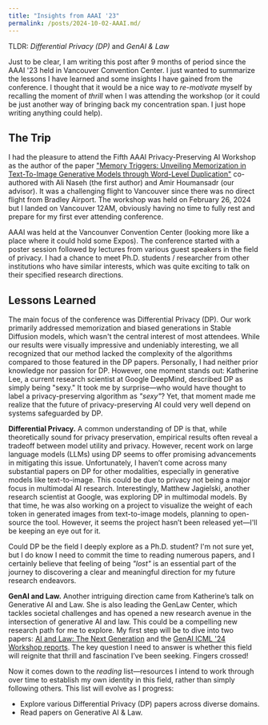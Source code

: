 ```yaml
---
title: "Insights from AAAI '23"
permalink: /posts/2024-10-02-AAAI.md/
---
```


TLDR: *Differential Privacy (DP)*  and *GenAI & Law*<br>

Just to be clear, I am writing this post after 9 months of period since the AAAI '23 held in Vancouver Convention Center. I just wanted to summarize the lessons I have learned and some insights I have gained from the conference. I thought that it would be a nice way to *re-motivate* myself by recalling the moment of *thrill* when I was attending the workshop (or it could be just another way of bringing back my concentration span. I just hope writing anything could help). 

## The Trip
I had the pleasure to attend the Fifth AAAI Privacy-Preserving AI Workshop as the author of the paper ["Memory Triggers: Unveiling Memorization in Text-To-Image Generative Models through Word-Level Duplication"](https://arxiv.org/pdf/2312.03692) co-authored with Ali Naseh (the first author) and Amir Houmansadr (our advisor). It was a challenging flight to Vancouver since there was no direct flight from Bradley Airport. The workshop was held on February 26, 2024 but I landed on Vancouver 12AM, obviously having no time to fully rest and prepare for my first ever attending conference. 

AAAI was held at the Vancounver Convention Center (looking more like a place where it could hold some Expos). The conference started with a poster session followed by lectures from various guest speakers in the field of privacy. I had a chance to meet Ph.D. students / researcher from other institutions who have similar interests, which was quite exciting to talk on their specified research directions.  

## Lessons Learned
The main focus of the conference was Differential Privacy (DP). Our work primarily addressed memorization and biased generations in Stable Diffusion models, which wasn't the central interest of most attendees. While our results were visually impressive and undeniably interesting, we all recognized that our method lacked the complexity of the algorithms compared to those featured in the DP papers. Personally, I had neither prior knowledge nor passion for DP. However, one moment stands out: Katherine Lee, a current research scientist at Google DeepMind, described DP as simply being "sexy." It took me by surprise—who would have thought to label a privacy-preserving algorithm as *"sexy"*? Yet, that moment made me realize that the future of privacy-preserving AI could very well depend on systems safeguarded by DP.

**Differential Privacy.** A common understanding of DP is that, while theoretically sound for privacy preservation, empirical results often reveal a tradeoff between model utility and privacy. However, recent work on large language models (LLMs) using DP seems to offer promising advancements in mitigating this issue. Unfortunately, I haven’t come across many substantial papers on DP for other modalities, especially in generative models like text-to-image. This could be due to privacy not being a major focus in multimodal AI research. Interestingly, Matthew Jagielski, another research scientist at Google, was exploring DP in multimodal models. By that time, he was also working on a project to visualize the weight of each token in generated images from text-to-image models, planning to open-source the tool. However, it seems the project hasn’t been released yet—I'll be keeping an eye out for it. 

Could DP be the field I deeply explore as a Ph.D. student? I'm not sure yet, but I do know I need to commit the time to reading numerous papers, and I certainly believe that feeling of being *"lost"* is an essential part of the journey to discovering a clear and meaningful direction for my future research endeavors.  

**GenAI and Law.** Another intriguing direction came from Katherine’s talk on Generative AI and Law. She is also leading the GenLaw Center, which tackles societal challenges and has opened a new research avenue in the intersection of generative AI and law. This could be a compelling new research path for me to explore. My first step will be to dive into two papers: [AI and Law: The Next Generation](https://www.researchgate.net/profile/A-Cooper-2/publication/372251056_AI_and_Law_The_Next_Generation_An_explainer_series/links/64ad12b7b9ed6874a51152ec/AI-and-Law-The-Next-Generation-An-explainer-series.pdf) and the [GenAI ICML '24 Workshop reports](https://blog.genlaw.org/2023-report.pdf). The key question I need to answer is whether this field will reignite that thrill and fascination I’ve been seeking. Fingers crossed! 

Now it comes down to the *reading* list—resources I intend to work through over time to establish my own identity in this field, rather than simply following others. This list will evolve as I progress:

* Explore various Differential Privacy (DP) papers across diverse domains.
* Read papers on Generative AI & Law.